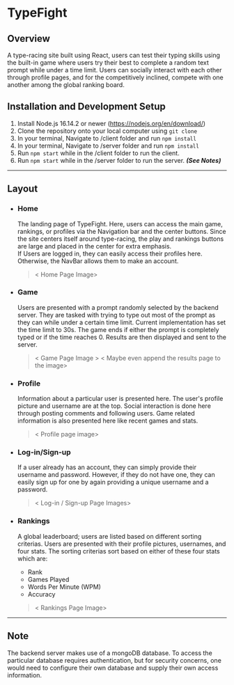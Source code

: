 # TypeFight

## Overview
A type-racing site built using React, users can test their typing skills using the built-in game where users try their best to complete a random text prompt while under a time limit.
Users can socially interact with each other through profile pages, and for the competitively inclined, compete with one another among the global ranking board.

## Installation and Development Setup
1. Install Node.js 16.14.2 or newer (https://nodejs.org/en/download/)
2. Clone the repository onto your local computer using `git clone`
3. In your terminal, Navigate to /client folder and run `npm install`
4. In your terminal, Navigate to /server folder and run `npm install`
5. Run `npm start` while in the /client folder to run the client.
6. Run `npm start` while in the /server folder to run the server. ***(See Notes)***

<hr>

## Layout

- ### Home
    The landing page of TypeFight. Here, users can access the main game, rankings, or profiles via the Navigation bar and the center buttons. Since the site centers itself around type-racing, the play and rankings buttons are large and placed in the center for extra emphasis. 
    <br>
    If Users are logged in, they can easily access their profiles here. Otherwise, the NavBar allows them to make an account.

    > \< Home Page Image\>

- ### Game
    Users are presented with a prompt randomly selected by the backend server. They are tasked with trying to type out most of the prompt as they can while under a certain time limit. Current implementation has set the time limit to 30s. The game ends if either the prompt is completely typed or if the time reaches 0. Results are then displayed and sent to the server.

    > \< Game Page Image > \< Maybe even append the results page to the image>

- ### Profile
    Information about a particular user is presented here. The user's profile picture and username are at the top. Social interaction is done here through posting comments and following users. Game related information is also presented here like recent games and stats.
    > \< Profile page image>
- ### Log-in/Sign-up
    If a user already has an account, they can simply provide their username and password. However, if they do not have one, they can easily sign up for one by again providing a unique username and a password.
    > \< Log-in / Sign-up Page Images>
- ### Rankings
    A global leaderboard; users are listed based on different sorting criterias. Users are presented with their profile pictures, usernames, and four stats. The sorting criterias sort based on either of these four stats which are:
    - Rank
    - Games Played
    - Words Per Minute (WPM)
    - Accuracy
    
    > \< Rankings Page Image>

<hr>

## Note
The backend server makes use of a mongoDB database. To access the particular database requires authentication, but for security concerns, one would need to configure their own database and supply their own access information.